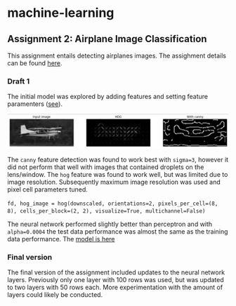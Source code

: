 # machine-learning

## Assignment 2: Airplane Image Classification

This assignment entails detecting airplanes images. The assighment details can be found [here](https://docs.google.com/document/d/1qLq0yrg_AW9JYEgMENHI6FCKFvHW27CvlIjU_rb2a3o/edit).


### Draft 1

The initial model was explored by adding features and setting feature paramenters ([see](images_starter_2.ipynb)). 

![Experimentation](featureExp.PNG)

The `canny` feature detection was found to work best with `sigma=3`, however it did not perform that well with images that contained droplets on the lens/window.
The `hog` feature was found to work well, but was limited due to image resolution. Subsequently maximum image resolution was used and pixel cell parameters tuned.

`
fd, hog_image = hog(downscaled, orientations=2, pixels_per_cell=(8, 8),
                    cells_per_block=(2, 2), visualize=True, multichannel=False)
`

The neural network performed slightly better than perceptron and with `alpha=0.0004` the test data performance was almost the same as the training data performance. 
The [model is here](planeimages_first_full_iteration.ipynb)

### Final version

The final version of the assignment included updates to the neural network layers.
Previously only one layer with 100 rows was used, but was updated to two layers
with 50 rows each. More experimentation with the amount of layers could likely be conducted.